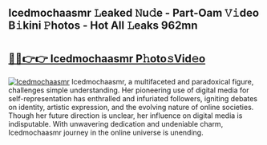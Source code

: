 ## Icedmochaasmr 𝙻eaked 𝙽u𝚍e - Part-Oam 𝚅𝚒deo B𝚒kini 𝙿hotos - Hot All 𝙻eaks 962mn

# <h2><a href="http://ld7jonz.urlbe.top/?page=Icedmochaasmr">🔗🔗👉👉 Icedmochaasmr P𝚑oto𝚜Vid𝚎o</a></h2>

[![Icedmochaasmr](https://i.imgur.com/eBuTRDB.gif)](http://ld7jonz.urlbe.top/?page=Icedmochaasmr)
Icedmochaasmr, a multifaceted and paradoxical figure, challenges simple understanding. Her pioneering use of digital media for self-representation has enthralled and infuriated followers, igniting debates on identity, artistic expression, and the evolving nature of online societies. Though her future direction is unclear, her influence on digital media is indisputable. With unwavering dedication and undeniable charm, Icedmochaasmr journey in the online universe is unending.
